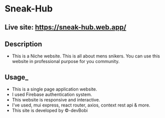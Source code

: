 # Sneak-Hub
## Live site: https://sneak-hub.web.app/
## Description
- This is a Niche website. This is all about mens snikers. You can use this website in professional purpose for you community.

## Usage_
- This is a single page application website.
- I used Firebase authentication system.
- This website is responsive and interactive.
- I've used, mui express, react router, axios, context  rest api & more.
- This site is developed by ©-devBobi
